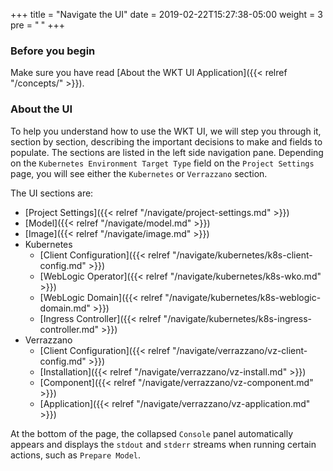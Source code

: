 +++
title = "Navigate the UI"
date = 2019-02-22T15:27:38-05:00
weight = 3
pre = "<b> </b>"
+++

### Before you begin

Make sure you have read [About the WKT UI Application]({{< relref "/concepts/" >}}).

### About the UI

To help you understand how to use the WKT UI, we will step you through it, section by section,
describing the important decisions to make and fields to populate.  The sections are listed in
the left side navigation pane.  Depending on the `Kubernetes Environment Target Type` field
on the `Project Settings` page, you will see either the `Kubernetes` or `Verrazzano` section.  

The UI sections are:

- [Project Settings]({{< relref "/navigate/project-settings.md" >}})
- [Model]({{< relref "/navigate/model.md" >}})
- [Image]({{< relref "/navigate/image.md" >}})
- Kubernetes
  - [Client Configuration]({{< relref "/navigate/kubernetes/k8s-client-config.md" >}})
  - [WebLogic Operator]({{< relref "/navigate/kubernetes/k8s-wko.md" >}})
  - [WebLogic Domain]({{< relref "/navigate/kubernetes/k8s-weblogic-domain.md" >}})
  - [Ingress Controller]({{< relref "/navigate/kubernetes/k8s-ingress-controller.md" >}})
- Verrazzano
  - [Client Configuration]({{< relref "/navigate/verrazzano/vz-client-config.md" >}})
  - [Installation]({{< relref "/navigate/verrazzano/vz-install.md" >}})
  - [Component]({{< relref "/navigate/verrazzano/vz-component.md" >}})
  - [Application]({{< relref "/navigate/verrazzano/vz-application.md" >}})  


At the bottom of the page, the collapsed `Console` panel automatically appears and displays the `stdout` and `stderr`
streams when running certain actions, such as `Prepare Model`.
